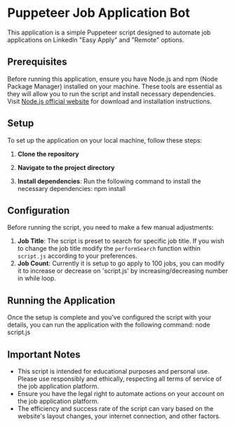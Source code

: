 # Puppeteer Job Application Bot

This application is a simple Puppeteer script designed to automate job applications on LinkedIn "Easy Apply" and "Remote" options.

## Prerequisites

Before running this application, ensure you have Node.js and npm (Node Package Manager) installed on your machine. These tools are essential as they will allow you to run the script and install necessary dependencies. Visit [Node.js official website](https://nodejs.org/) for download and installation instructions.

## Setup

To set up the application on your local machine, follow these steps:

1. **Clone the repository**

2. **Navigate to the project directory**

3. **Install dependencies**: Run the following command to install the necessary dependencies: npm install

## Configuration

Before running the script, you need to make a few manual adjustments:

1. **Job Title**: The script is preset to search for specific job title. If you wish to change the job title modify the `performSearch` function within `script.js` according to your preferences.
2. **Job Count**: Currently it is setup to go apply to 100 jobs, you can modify it to increase or decrease on 'script.js' by increasing/decreasing number in while loop.

## Running the Application

Once the setup is complete and you've configured the script with your details, you can run the application with the following command: 
node script.js


## Important Notes

- This script is intended for educational purposes and personal use. Please use responsibly and ethically, respecting all terms of service of the job application platform.
- Ensure you have the legal right to automate actions on your account on the job application platform.
- The efficiency and success rate of the script can vary based on the website's layout changes, your internet connection, and other factors.





